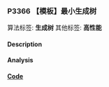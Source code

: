 
### P3366 【模板】最小生成树

算法标签: **生成树**
其他标签: **高性能**

#### Description


#### Analysis


#### [Code](../../cpp/33/p3366.cpp)


